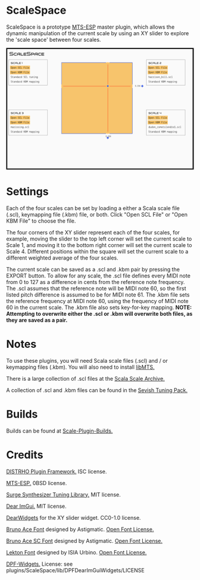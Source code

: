 # ScaleSpace

ScaleSpace is a prototype [MTS-ESP](https://github.com/ODDSound/MTS-ESP) master plugin, which allows the dynamic manipulation of the current scale by using an XY slider to explore the 'scale space' between four scales.

![ScaleSpace](https://raw.githubusercontent.com/eventual-recluse/ScaleSpace/main/plugins/ScaleSpace/ScaleSpace_screenshot.png "ScaleSpace")<br/>

# Settings

Each of the four scales can be set by loading a either a Scala scale file (.scl), keymapping file (.kbm) file, or both. Click "Open SCL File" or "Open KBM File" to choose the file.

The four corners of the XY slider represent each of the four scales, for example, moving the slider to the top left corner will set the current scale to Scale 1, and moving it to the bottom right corner will set the current scale to Scale 4. Different positions within the square will set the current scale to a different weighted average of the four scales.

The current scale can be saved as a .scl and .kbm pair by pressing the EXPORT button. To allow for any scale, the .scl file defines every MIDI note from 0 to 127 as a difference in cents from the reference note frequency. The .scl assumes that the reference note will be MIDI note 60, so the first listed pitch difference is assumed to be for MIDI note 61. The .kbm file sets the reference frequency at MIDI note 60, using the frequency of MIDI note 60 in the current scale. The .kbm file also sets key-for-key mapping. **NOTE: Attempting to overwrite either the .scl or .kbm will overwrite both files, as they are saved as a pair.**

# Notes

To use these plugins, you will need Scala scale files (.scl) and / or keymapping files (.kbm). You will also need to install [libMTS.](https://github.com/ODDSound/MTS-ESP)

There is a large collection of .scl files at the [Scala Scale Archive.](https://huygens-fokker.org/microtonality/scales.html)

A collection of .scl and .kbm files can be found in the [Sevish Tuning Pack.](https://sevish.com/music-resources/#tuning-files)

# Builds
Builds can be found at [Scale-Plugin-Builds.](https://github.com/eventual-recluse/Scale-Plugin-Builds)

# Credits
[DISTRHO Plugin Framework.](https://github.com/DISTRHO/DPF) ISC license.

[MTS-ESP.](https://github.com/ODDSound/MTS-ESP) 0BSD license.

[Surge Synthesizer Tuning Library.](https://github.com/surge-synthesizer/tuning-library) MIT license.

[Dear ImGui.](https://github.com/ocornut/imgui) MIT license.

[DearWidgets](https://github.com/soufianekhiat/DearWidgets) for the XY slider widget. CC0-1.0 license.

[Bruno Ace Font](https://fonts.google.com/specimen/Bruno+Ace) designed by Astigmatic. [Open Font License.](https://scripts.sil.org/cms/scripts/page.php?site_id=nrsi&id=OFL)

[Bruno Ace SC Font](https://fonts.google.com/specimen/Bruno+Ace+SC) designed by Astigmatic. [Open Font License.](https://scripts.sil.org/cms/scripts/page.php?site_id=nrsi&id=OFL)

[Lekton Font](https://fonts.google.com/specimen/Lekton) designed by ISIA Urbino. [Open Font License.](https://scripts.sil.org/cms/scripts/page.php?site_id=nrsi&id=OFL)

[DPF-Widgets.](https://github.com/DISTRHO/DPF-Widgets) License: see plugins/ScaleSpace/lib/DPFDearImGuiWidgets/LICENSE
